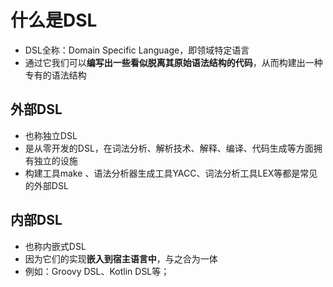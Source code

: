 # 什么是DSL
- DSL全称：Domain Specific Language，即领域特定语言
- 通过它我们可以**编写出一些看似脱离其原始语法结构的代码**，从而构建出一种专有的语法结构    

## 外部DSL
- 也称独立DSL
- 是从零开发的DSL，在词法分析、解析技术、解释、编译、代码生成等方面拥有独立的设施
- 构建工具make 、语法分析器生成工具YACC、词法分析工具LEX等都是常见的外部DSL

## 内部DSL
- 也称内嵌式DSL
- 因为它们的实现**嵌入到宿主语言中**，与之合为一体
- 例如：Groovy DSL、Kotlin DSL等；
